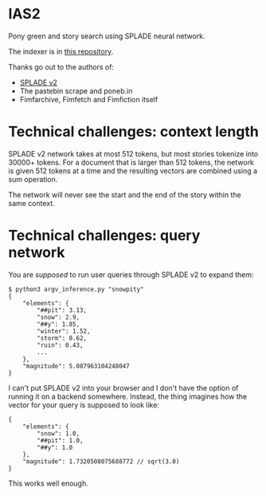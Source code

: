 # IAS2
Pony green and story search using SPLADE neural network.

The indexer is in [this repository](https://github.com/a0346f102085fe9f/IndexerSPLADE).

Thanks go out to the authors of:
- [SPLADE v2](https://github.com/naver/splade)
- The pastebin scrape and poneb.in
- Fimfarchive, Fimfetch and Fimfiction itself

# Technical challenges: context length
SPLADE v2 network takes at most 512 tokens, but most stories tokenize into 30000+ tokens. For a document that is larger than 512 tokens, the network is given 512 tokens at a time and the resulting vectors are combined using a sum operation.

The network will never see the start and the end of the story within the same context.

# Technical challenges: query network
You are _supposed_ to run user queries through SPLADE v2 to expand them:

```
$ python3 argv_inference.py "snowpity"
{
    "elements": {
        "##pit": 3.13,
        "snow": 2.9,
        "##y": 1.85,
        "winter": 1.52,
        "storm": 0.62,
        "ruin": 0.43,
        ...
    },
    "magnitude": 5.087963104248047
}
```

I can't put SPLADE v2 into your browser and I don't have the option of running it on a backend somewhere. Instead, the thing imagines how the vector for your query is supposed to look like:

```
{
    "elements": {
        "snow": 1.0,
        "##pit": 1.0,
        "##y": 1.0
    },
    "magnitude": 1.7320508075688772 // sqrt(3.0)
}
```

This works well enough.
